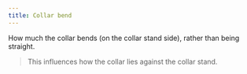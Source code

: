 ```yaml
---
title: Collar bend
---
```


How much the collar bends (on the collar stand side), rather than being straight.

> This influences how the collar lies against the collar stand.
